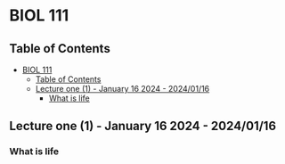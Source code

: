 # BIOL 111

## Table of Contents

- [BIOL 111](#biol-111)
  - [Table of Contents](#table-of-contents)
  - [Lecture one (1) - January 16 2024 - 2024/01/16](#lecture-one-1---january-16-2024---20240116)
    - [What is life](#what-is-life)

## Lecture one (1) - January 16 2024 - 2024/01/16

### What is life


